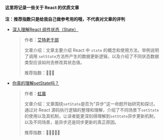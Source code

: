 #### 这里将记录一些关于 React 的优质文章

**注：推荐指数只是给我自己做参考用的哦，不代表对文章的评判**

* [深入理解React 组件状态（State）](https://www.jianshu.com/p/c6257cbef1b1)

  > 作者：[艾特老干部](https://www.jianshu.com/u/ac4f0d942465)
  >
  > 文章介绍：文章主要介绍 React 中 `state` 的概念和使用方法，举例说明了调用 `setState`方法所产生的数据更新逻辑，以及介绍了不同状态数据类型应该如何去修改其状态值。
  >
  > 推荐指数：🌟🌟🌟

* [你真的理解setState吗？](https://juejin.im/post/5b45c57c51882519790c7441#comment)

  > 作者：[虹晨](https://juejin.im/user/57bbb020df0eea005c619a63)
  >
  > 文章介绍：文章围绕`setState`是否为"异步"这一命题开始研究和探讨。通过对 React 源码执行逻辑的整理和理解，介绍了不同场景下`setState`的使用以及其机制，让读者能更深刻得理解到`setState`异步更新机制，以及不同场景，是异步还是同步更新的真正原因。
  >
  > 推荐指数：🌟🌟🌟🌟🌟